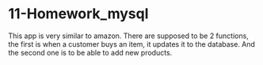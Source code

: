 # 11-Homework_mysql

This app is very similar to amazon. There are supposed to be 2 functions, the first is when a customer buys an item, it updates it to the database. And the second one is to be able to add new products.

